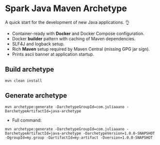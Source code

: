# Spark Java Maven Archetype

A quick start for the development of new Java applications. :ok_hand:

* Container-ready with **Docker** and Docker Compose configuration.
* Docker **builder** pattern with caching of Maven dependencies.
* SLF4J and logback setup.
* Rich **Maven** setup required by Maven Central (missing GPG jar sign).
* Prints ascii banner at application startup.

## Build archetype
```
mvn clean install
```

## Generate archetype
```
mvn archetype:generate -DarchetypeGroupId=com.juliaaano -DarchetypeArtifactId=java-archetype
```
* Full command:
```
mvn archetype:generate -DarchetypeGroupId=com.juliaaano -DarchetypeArtifactId=java-archetype -DarchetypeVersion=1.0.0-SNAPSHOT -DgroupId=my.group -DartifactId=my-artifact -Dversion=1.0.0-SNAPSHOT
```

